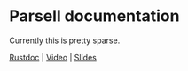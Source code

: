 # Parsell documentation

Currently this is pretty sparse.

[Rustdoc](http://asajeffrey.github.io/parsell) |
[Video](https://air.mozilla.org/bay-area-rust-meetup-february-2016/) |
[Slides](http://asajeffrey.github.io/parsell/doc/talks/sf-rust-2016-02-18/)
